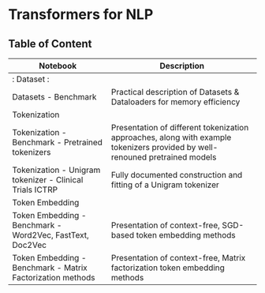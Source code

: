 # Transformers for NLP


## Table of Content

| Notebook | Description |
|-----|-----|
| : Dataset : |
| Datasets - Benchmark | Practical description of Datasets & Dataloaders for memory efficiency |
| Tokenization | |
| Tokenization - Benchmark - Pretrained tokenizers | Presentation of different tokenization approaches, along with example tokenizers provided by well-renouned pretrained models |
| Tokenization - Unigram tokenizer - Clinical Trials ICTRP | Fully documented construction and fitting of a Unigram tokenizer |
| Token Embedding | |
| Token Embedding - Benchmark - Word2Vec, FastText, Doc2Vec | Presentation of context-free, SGD-based token embedding methods |
| Token Embedding - Benchmark - Matrix Factorization methods | Presentation of context-free, Matrix factorization token embedding methods |
